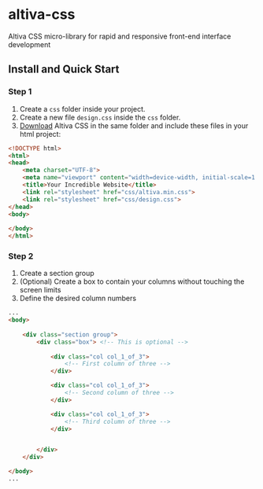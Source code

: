 # altiva-css
Altiva CSS micro-library for rapid and responsive front-end interface development

## Install and Quick Start

### Step 1

 1. Create a `css` folder inside your project.
 2. Create a new file `design.css` inside the `css` folder.
 2. [Download](https://raw.githubusercontent.com/Altiva/altiva-css/master/altiva.min.css) Altiva CSS in the same folder and include these files in your html project:

```html
<!DOCTYPE html>
<html>
<head>
	<meta charset="UTF-8">
	<meta name="viewport" content="width=device-width, initial-scale=1.0">
	<title>Your Incredible Website</title>
	<link rel="stylesheet" href="css/altiva.min.css">
	<link rel="stylesheet" href="css/design.css">
</head>
<body>
	
</body>
</html>
```

### Step 2

 1. Create a section group
 2. (Optional) Create a box to contain your columns without touching the screen limits
 3. Define the desired column numbers

```html
...
<body>
	
	<div class="section group">
		<div class="box"> <!-- This is optional -->
			
			<div class="col col_1_of_3">
				<!-- First column of three -->
			</div>

			<div class="col col_1_of_3">
				<!-- Second column of three -->
			</div>

			<div class="col col_1_of_3">
				<!-- Third column of three -->
			</div>


		</div>
	</div>

</body>
...
```